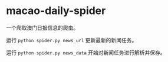 # macao-daily-spider

一个爬取澳门日报信息的爬虫。

运行 `python spider.py news_url` 更新最新的新闻任务。

运行 `python spider.py news_data` 开始对新闻任务进行解析并保存。
